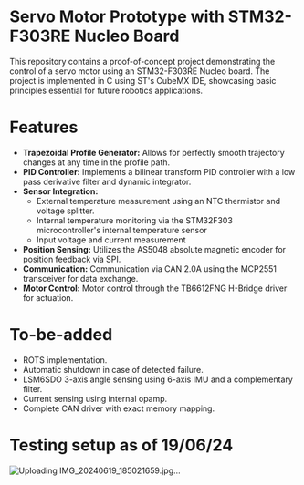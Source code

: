# Servo Motor Prototype with STM32-F303RE Nucleo Board
This repository contains a proof-of-concept project demonstrating the control of a servo motor using an STM32-F303RE Nucleo board. The project is implemented in C using ST's CubeMX IDE, showcasing basic principles essential for future robotics applications.

# Features
- **Trapezoidal Profile Generator:** Allows for perfectly smooth trajectory changes at any time in the profile path.
- **PID Controller:** Implements a bilinear transform PID controller with a low pass derivative filter and dynamic integrator.
- **Sensor Integration:**
  - External temperature measurement using an NTC thermistor and voltage splitter.
  - Internal temperature monitoring via the STM32F303 microcontroller's internal temperature sensor
  - Input voltage and current measurement
- **Position Sensing:** Utilizes the AS5048 absolute magnetic encoder for position feedback via SPI.
- **Communication:** Communication via CAN 2.0A using the MCP2551 transceiver for data exchange.
- **Motor Control:** Motor control through the TB6612FNG H-Bridge driver for actuation.

# To-be-added
- ROTS implementation.
- Automatic shutdown in case of detected failure.
- LSM6SDO 3-axis angle sensing using 6-axis IMU and a complementary filter.
- Current sensing using internal opamp.
- Complete CAN driver with exact memory mapping.

# Testing setup as of 19/06/24
![Uploading IMG_20240619_185021659.jpg…]()
